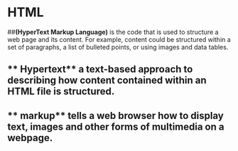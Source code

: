# HTML 
##**(HyperText Markup Language)** is the code that is used to structure a web page and its content. 
For example, content could be structured within a set of paragraphs, a list of bulleted points, or using images and data tables.
## ** Hypertext** a text-based approach to describing how content contained within an HTML file is structured. 
## ** markup** tells a web browser how to display text, images and other forms of multimedia on a webpage.
